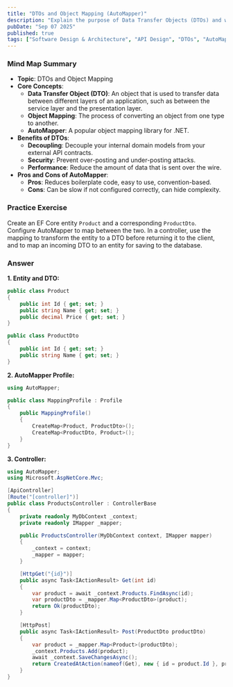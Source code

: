```yaml
---
title: "DTOs and Object Mapping (AutoMapper)"
description: "Explain the purpose of Data Transfer Objects (DTOs) and why they are important for decoupling your internal domain models from your external API contracts. Discuss the pros and cons of using an object mapping library like AutoMapper."
pubDate: "Sep 07 2025"
published: true
tags: ["Software Design & Architecture", "API Design", "DTOs", "AutoMapper"]
---
```


### Mind Map Summary

- **Topic**: DTOs and Object Mapping
- **Core Concepts**:
    - **Data Transfer Object (DTO)**: An object that is used to transfer data between different layers of an application, such as between the service layer and the presentation layer.
    - **Object Mapping**: The process of converting an object from one type to another.
    - **AutoMapper**: A popular object mapping library for .NET.
- **Benefits of DTOs**:
    - **Decoupling**: Decouple your internal domain models from your external API contracts.
    - **Security**: Prevent over-posting and under-posting attacks.
    - **Performance**: Reduce the amount of data that is sent over the wire.
- **Pros and Cons of AutoMapper**:
    - **Pros**: Reduces boilerplate code, easy to use, convention-based.
    - **Cons**: Can be slow if not configured correctly, can hide complexity.

### Practice Exercise

Create an EF Core entity `Product` and a corresponding `ProductDto`. Configure AutoMapper to map between the two. In a controller, use the mapping to transform the entity to a DTO before returning it to the client, and to map an incoming DTO to an entity for saving to the database.

### Answer

**1. Entity and DTO:**

```csharp
public class Product
{
    public int Id { get; set; }
    public string Name { get; set; }
    public decimal Price { get; set; }
}

public class ProductDto
{
    public int Id { get; set; }
    public string Name { get; set; }
}
```

**2. AutoMapper Profile:**

```csharp
using AutoMapper;

public class MappingProfile : Profile
{
    public MappingProfile()
    {
        CreateMap<Product, ProductDto>();
        CreateMap<ProductDto, Product>();
    }
}
```

**3. Controller:**

```csharp
using AutoMapper;
using Microsoft.AspNetCore.Mvc;

[ApiController]
[Route("[controller]")]
public class ProductsController : ControllerBase
{
    private readonly MyDbContext _context;
    private readonly IMapper _mapper;

    public ProductsController(MyDbContext context, IMapper mapper)
    {
        _context = context;
        _mapper = mapper;
    }

    [HttpGet("{id}")]
    public async Task<IActionResult> Get(int id)
    {
        var product = await _context.Products.FindAsync(id);
        var productDto = _mapper.Map<ProductDto>(product);
        return Ok(productDto);
    }

    [HttpPost]
    public async Task<IActionResult> Post(ProductDto productDto)
    {
        var product = _mapper.Map<Product>(productDto);
        _context.Products.Add(product);
        await _context.SaveChangesAsync();
        return CreatedAtAction(nameof(Get), new { id = product.Id }, product);
    }
}
```

